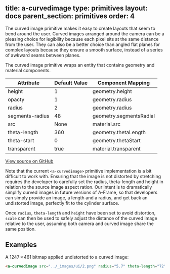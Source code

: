title: a-curvedimage
type: primitives
layout: docs
parent_section: primitives
order: 4
---

The curved image primitive makes it easy to create layouts that seem to bend around the user. Curved images arranged around the camera can be a pleasing choice for legibility because each pixel sits at the same distance from the user. They can also be a better choice than angled flat planes for complex layouts because they ensure a smooth surface, instead of a series of awkward seams between planes. 

The curved image primitive wraps an entity that contains geometry and material components.

| Attribute       | Default Value  | Component Mapping       |
|-----------------|----------------|-------------------------|
| height          | 1              | geometry.height         |
| opacty          | 1              | geometry.radius         |
| radius          | 2              | geometry.radius         |
| segments-radius | 48             | geometry.segmentsRadial |
| src             | None           | material.src            |
| theta-length    | 360            | geometry.thetaLength    |
| theta-start     | 0              | geometry.thetaStart     |
| transparent     | true           | material.transparent    |

[View source on GitHub](https://github.com/aframevr/aframe/blob/master/elements/templates/a-curvedimage.html)

Note that the current `<a-curvedimage>` primitive implementation is a bit difficult to work with. Ensuring that the image is not distorted by stretching requires the developer to carefully set the radius, theta-length and height in relation to the source image aspect ration. Our intent is to dramatically simplify curved images in future versions of A-Frame, so that developers can simply provide an image, a length and a radius, and get back an undistorted image, perfectly fit to the cylinder surface.

Once `radius`, `theta-length` and `height` have been set to avoid distortion, `scale` can then be used to safely adjust the distance of the curved image relative to the user, assuming both camera and curved image share the same position.


## Examples

A 1247 × 461 bitmap applied undistorted to a curved image:

```html
<a-curvedimage src="../_images/ui/2.png" radius="5.7" theta-length="72" height="3.02" rotation="0 100 0" scale="0.8 0.8 0.8"></a-curvedimage>
```
